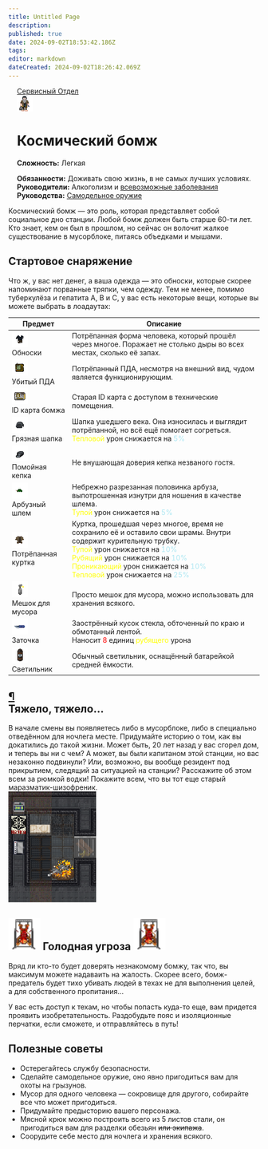 ```yaml
---
title: Untitled Page
description: 
published: true
date: 2024-09-02T18:53:42.186Z
tags: 
editor: markdown
dateCreated: 2024-09-02T18:26:42.069Z
---
```



<div style="display: flex; justify-content: center;">
<div class="roles-passport serv">
  <div class="title serv "><a href="/roles">Сервисный Отдел</a></div>
  <div>
    <div><div><img src="/roles/bomz2.png"></div></div>
  <div><div>
    <h1>Космический бомж</h1>
    <p><strong>Сложность:</strong> Легкая</p>
    <strong>Обязанности:</strong> Доживать свою жизнь, в не самых лучших условиях.<br>
    <b>Руководители:</b> Алкоголизм и  <a href="/guides/psychologicaldiseases" class="is-internal-link is-valid-page">всевозможные заболевания</a><br>
    <b>Руководства:</b> <a href="/guides/handmadeweapons" class="is-internal-link is-valid-page">Cамодельное оружие</a>
  </div></div>
  </div>
</div>
</div>

<p><audio id="lobbyMusic" src="/roles/serv/bomzh/Musicbomzh.mp3"></audio></p>
<p>Космический бомж — это роль, которая представляет собой социальное дно станции. Любой бомж должен быть старше 60-ти лет. Кто знает, кем он был в прошлом, но сейчас он волочит жалкое существование в мусорблоке, питаясь объедками и мышами.</p>
<h2> 
  <div class="box">
    <span> Стартовое снаряжение </span>
  </div>
</h2><div>
Что ж, у вас нет денег, а ваша одежда — это обноски, которые скорее напоминают порванные тряпки, чем одежду. Тем не менее, помимо туберкулёза и гепатита A, B и C, у вас есть некоторые вещи, которые вы можете выбрать в лоадаутах:
</div><center>
  <table class="ser">
    <thead>
      <tr>
        <th>Предмет</th>
        <th>Описание</th>
      </tr>
    </thead>
    <tbody>
      <tr>
        <td><img src="/roles/serv/bomzh.png"><br>
        Обноски</td>
        <td>Потрёпанная форма человека, который прошёл через многое. Поражает не столько дыры во всех местах, сколько её запах.</td>
      </tr>
      <tr>
        <td><img src="/roles/serv/pda-bomzh.png"><br>Убитый ПДА</td>
        <td>Потрёпанный ПДА, несмотря на внешний вид, чудом является функционирующим.</td>
      </tr>
      <tr>
        <td><img src="/roles/serv/debomzhidt.png"><br>ID карта бомжа</td>
        <td>Старая ID карта с доступом в технические помещения.</td>
      </tr>
      <tr>
        <td><img src="/roles/serv/bomzhhat.png"><br>Грязная шапка</td>
        <td>Шапка ушедшего века. Она износилась и выглядит потрёпанной, но всё ещё помогает согреться. <br><span style="color:yellow">Тепловой</span> урон снижается на <span style="color:#ace7f2">5%</span></td>
      </tr>
      <tr>
        <td><img src="/roles/serv/bomzcap.png"><br>Помойная кепка</td>
        <td>Не внушающая доверия кепка незваного гостя.</td>
      </tr>
      <tr>
        <td><img src="/roles/serv/melon.png"><br>Арбузный шлем</td>
        <td>Небрежно разрезанная половинка арбуза, выпотрошенная изнутри для ношения в качестве шлема.<br><span style="color:yellow">Тупой</span> урон снижается на <span style="color:#ace7f2">5%</span></td>
      </tr>
      <tr>
        <td><img src="/roles/serv/bomzhcoat.png"><br>Потрёпанная куртка</td>
        <td>Куртка, прошедшая через многое, время не сохранило её и оставило свои шрамы. Внутри содержит курительную трубку.<br><span style="color:yellow">Тупой</span> урон снижается на <span style="color:#ace7f2">10%</span><br><span style="color:yellow">Рубящий</span> урон снижается на <span style="color:#ace7f2">10%</span><br><span style="color:yellow">Проникающий</span> урон снижается на <span style="color:#ace7f2">10%</span><br><span style="color:yellow">Тепловой</span> урон снижается на <span style="color:#ace7f2">25%</span></td>
      </tr>
      <tr>
        <td><img src="/roles/serv/trashbag.png"><br>Мешок для мусора</td>
        <td>Просто мешок для мусора, можно использовать для хранения всякого.</td>
      </tr>
      <tr>
        <td><img src="/roles/serv/shiv.png"><br>Заточка</td>
        <td>Заострённый кусок стекла, обточенный по краю и обмотанный лентой.<br> Наносит <span style="color:red">8</span> единиц <span style="color:yellow">рубящего</span> урона</td>
      </tr>
      <tr>
        <td><img src="/roles/serv/lantern.png"><br>Светильник</td>
        <td>Обычный светильник, оснащённый батарейкой средней ёмкости.</td>
      </tr>
    </tbody>
  </table>
</center>
<h2 id="тяжело-тяжело" class="toc-header"><a class="toc-anchor" href="#тяжело-тяжело">¶</a> 
  <div class="box">
    <span>Тяжело, тяжело...</span>
  </div>
</h2>
<div class="imageBox">
  <div>
В начале смены вы появляетесь либо в мусорблоке, либо в специально отведённом для ночлега месте. Придумайте историю о том, как вы докатились до такой жизни. Может быть, 20 лет назад у вас сгорел дом, и теперь вы ни с чем? А может, вы были капитаном этой станции, но вас незаконно подвинули? Или, возможно, вы вообще резидент под прикрытием, следящий за ситуацией на станции? Расскажите об этом всем за рюмкой водки! Покажите всем, что вы тот еще старый маразматик-шизофреник.
  </div>
  <img src="/roles/serv/baze.png">
</div>
<h2> 
  <div class="box">
    <img src="/roles/serv/spikebloody.png" style="min-width: 64px">
    <span> Голодная угроза </span>
    <img src="/roles/serv/spikebloody.png" style="min-width: 64px">
  </div>
</h2><div>
Вряд ли кто-то будет доверять незнакомому бомжу, так что, вы максимум можете надаваить на жалость. Скорее всего, бомж-предатель будет тихо убивать людей в техах не для выполнения целей, а для собственного пропитания...
</div><p>У вас есть доступ к техам, но чтобы попасть куда-то еще, вам придется проявить изобретательность. Раздобудьте пояс и изоляционные перчатки, если сможете, и отправляйтесь в путь!</p>
<h2> 
  <div class="box">
    <span>Полезные советы</span>
  </div>
</h2>
<ul>
<li>Остерегайтесь службу безопасности.</li>
<li>Сделайте самодельное оружие, оно явно пригодиться вам для охоты на грызунов.</li>
<li>Мусор для одного человека — сокровище для другого, собирайте все что может пригодиться.</li>
<li>Придумайте предысторию вашего персонажа.</li>
<li>Мясной крюк можно построить всего из 5 листов стали, он пригодиться вам для разделки обезьян <s>или экипажа</s>.</li>
<li>Соорудите себе место для ночлега и хранения всякого.</li>
</ul>